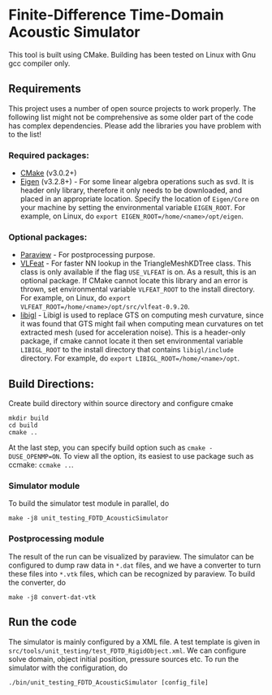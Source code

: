 # Finite-Difference Time-Domain Acoustic Simulator

This tool is built using CMake. Building has been tested on Linux with Gnu gcc compiler only. 

## Requirements

This project uses a number of open source projects to work properly. The following list might not be comprehensive as some older part of the code has complex dependencies. Please add the libraries you have problem with to the list!

### Required packages: 
* [CMake](https://cmake.org/) (v3.0.2+)
* [Eigen](http://eigen.tuxfamily.org/index.php?title=Main_Page) (v3.2.8+) - For some linear algebra operations such as svd. It is header only library, therefore it only needs to be downloaded, and placed in an appropriate location. Specify the location of `Eigen/Core` on your machine by setting the environmental variable `EIGEN_ROOT`. For example, on Linux, do `export EIGEN_ROOT=/home/<name>/opt/eigen`.

### Optional packages: 
* [Paraview](http://www.paraview.org/) - For postprocessing purpose. 
* [VLFeat](http://www.vlfeat.org/index.html) - For faster NN lookup in the TriangleMeshKDTree class. This class is only available if the flag `USE_VLFEAT` is on. As a result, this is an optional package. If CMake cannot locate this library and an error is thrown, set environmental variable `VLFEAT_ROOT` to the install directory. For example, on Linux, do `export VLFEAT_ROOT=/home/<name>/opt/src/vlfeat-0.9.20`.
* [libigl](https://github.com/libigl/libigl) - Libigl is used to replace GTS on computing mesh curvature, since it was found that GTS might fail when computing mean curvatures on tet extracted mesh (used for acceleration noise). This is a header-only package, if cmake cannot locate it then set environmental variable `LIBIGL_ROOT` to the install directory that contains `libigl/include` directory. For example, do `export LIBIGL_ROOT=/home/<name>/opt`. 

## Build Directions:
Create build directory within source directory and configure cmake
```
mkdir build
cd build
cmake ..
```
At the last step, you can specify build option such as `cmake -DUSE_OPENMP=ON`. To view all the option, its easiest to use package such as ccmake: `ccmake ..`.

### Simulator module
To build the simulator test module in parallel, do
```
make -j8 unit_testing_FDTD_AcousticSimulator
```

### Postprocessing module
The result of the run can be visualized by paraview. The simulator can be configured to dump raw data in `*.dat` files, and we have a converter to turn these files into `*.vtk` files, which can be recognized by paraview. To build the converter, do 
```
make -j8 convert-dat-vtk
```

## Run the code
The simulator is mainly configured by a XML file. A test template is given in `src/tools/unit_testing/test_FDTD_RigidObject.xml`. We can configure solve domain, object initial position, pressure sources etc. To run the simulator with the configuration, do 
```
./bin/unit_testing_FDTD_AcousticSimulator [config_file]
```
